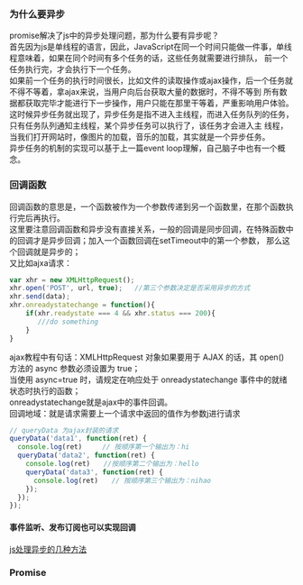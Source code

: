 ### 为什么要异步
promise解决了js中的异步处理问题，那为什么要有异步呢？  
首先因为js是单线程的语言，因此，JavaScript在同一个时间只能做一件事，单线程意味着，如果在同个时间有多个任务的话，这些任务就需要进行排队，
前一个任务执行完，才会执行下一个任务。  
如果前一个任务的执行时间很长，比如文件的读取操作或ajax操作，后一个任务就不得不等着，拿ajax来说，当用户向后台获取大量的数据时，不得不等到
所有数据都获取完毕才能进行下一步操作，用户只能在那里干等着，严重影响用户体验。  
这时候异步任务就出现了，异步任务是指不进入主线程，而进入任务队列的任务，只有任务队列通知主线程，某个异步任务可以执行了，该任务才会进入主
线程，当我们打开网站时，像图片的加载，音乐的加载，其实就是一个异步任务。  
异步任务的机制的实现可以基于上一篇event loop理解，自己脑子中也有一个概念。  
### 回调函数
回调函数的意思是，一个函数被作为一个参数传递到另一个函数里，在那个函数执行完后再执行。  
这里要注意回调函数和异步没有直接关系，一般的回调是同步回调，在特殊函数中的回调才是异步回调；加入一个函数回调在setTimeout中的第一个参数，
那么这个回调就是异步的；  
又比如ajxa请求：
```javascript
var xhr = new XMLHttpRequest();
xhr.open('POST', url, true);   //第三个参数决定是否采用异步的方式
xhr.send(data);
xhr.onreadystatechange = function(){
    if(xhr.readystate === 4 && xhr.status === 200){
       ///do something
    }
}
```
ajax教程中有句话：XMLHttpRequest 对象如果要用于 AJAX 的话，其 open() 方法的 async 参数必须设置为 true；  
当使用 async=true 时，请规定在响应处于 onreadystatechange 事件中的就绪状态时执行的函数；  
onreadystatechange就是ajax中的事件回调。  
回调地域：就是请求需要上一个请求中返回的值作为参数j进行请求
```javascript
// queryData 为ajax封装的请求
queryData('data1', function(ret) {
  console.log(ret)　　　// 按顺序第一个输出为：hi
  queryData('data2', function(ret) {
    console.log(ret)　　//按顺序第二个输出为：hello
    queryData('data3', function(ret) {
      console.log(ret)　　// 按顺序第三个输出为：nihao
    });
  });
});
```
#### 事件监听、发布订阅也可以实现回调
[js处理异步的几种方法](https://www.cnblogs.com/zuobaiquan01/p/8477322.html)

### Promise

